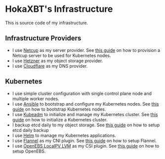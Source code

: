# HokaXBT's Infrastructure

This is source code of my infrastructure.

## Infrastructure Providers

- I use [Netcup](https://www.netcup.de) as my server provider. See
  [this guide](./docs/provision-netcup-server.md) on how to provision a Netcup
  server to be used for Kubernetes nodes.
- I use [Hetzner](https://www.hetzner.com) as my object storage provider.
- I use [Cloudflare](https://www.cloudflare.com) as my DNS provider.

## Kubernetes

- I use simple cluster configuration with single control plane node and multiple
  worker nodes.
- I use [Ansible](https://docs.ansible.com/) to bootstrap and configure my
  Kubernetes nodes. See [this guide](./docs/bootstrap-nodes.md) on how to
  bootstrap Kubernetes nodes.
- I use
  [Kubeadm](https://kubernetes.io/docs/setup/production-environment/tools/kubeadm/)
  to initialize and manage my Kubernetes cluster. See
  [this guide](./docs/initialize-cluster.md) on how to initialize a Kubernetes
  cluster.
- I backup etcd daily to my object storage. See
  [this guide](./docs/etcd-daily-backup.md) on how to setup etcd daily backup
- I use [Helm](https://helm.sh/) to manage my Kubernetes applications.
- I use [Flannel](https://github.com/flannel-io/flannel) as my CNI plugin. See
  [this guide](./services/flannel/README.md) on how to setup Flannel.
- I use
  [OpenEBS LocalPV LVM](https://openebs.io/docs/user-guides/local-storage-user-guide/local-pv-lvm/lvm-installation)
  as my CSI plugin. See [this guide](./services/openebs/README.md) on how to
  setup OpenEBS.
